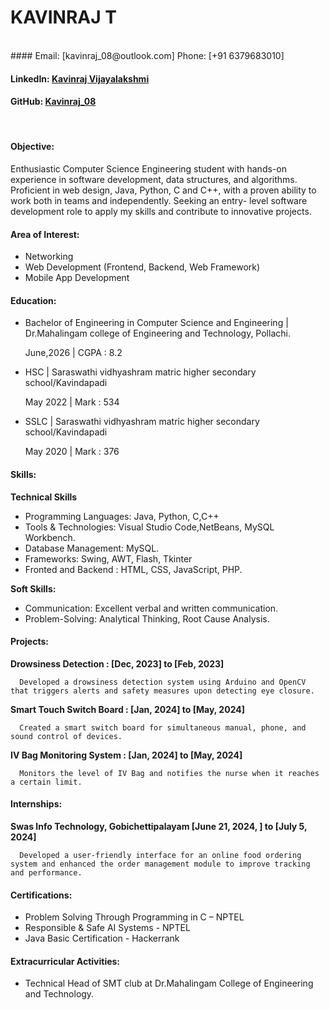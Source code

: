 # KAVINRAJ T
<br>
#### Email: [kavinraj_08@outlook.com] Phone: [+91 6379683010]

#### LinkedIn: [Kavinraj Vijayalakshmi](https://www.linkedin.com/in/kavinraj-vijayalakshmi)

#### GitHub: [Kavinraj_08](https://github.com/KR-08)
<br>

#### Objective:

Enthusiastic Computer Science Engineering student with hands-on experience in software development, data structures, and algorithms.
Proficient in web design, Java, Python, C and C++, with a proven ability to work both in teams and independently. Seeking an entry-
level software development role to apply my skills and contribute to innovative projects.

#### Area of Interest:

- Networking
- Web Development (Frontend, Backend, Web Framework)
- Mobile App Development

#### Education:

- Bachelor of Engineering in Computer Science and Engineering | Dr.Mahalingam college of Engineering and Technology,
Pollachi.

  June,2026 | CGPA : 8.2

- HSC | Saraswathi vidhyashram matric higher secondary school/Kavindapadi

  May 2022 | Mark : 534

- SSLC | Saraswathi vidhyashram matric higher secondary school/Kavindapadi

  May 2020 | Mark : 376

#### Skills:

**Technical Skills**

  - Programming Languages: Java, Python, C,C++
 - Tools & Technologies: Visual Studio Code,NetBeans, MySQL Workbench.
 - Database Management: MySQL.
 - Frameworks: Swing, AWT, Flash, Tkinter
 - Fronted and Backend : HTML, CSS, JavaScript, PHP.

**Soft Skills:**
- Communication: Excellent verbal and written communication.
- Problem-Solving: Analytical Thinking, Root Cause Analysis.

#### Projects:

**Drowsiness Detection : [Dec, 2023] to [Feb, 2023]**

      Developed a drowsiness detection system using Arduino and OpenCV that triggers alerts and safety measures upon detecting eye closure.

**Smart Touch Switch Board : [Jan, 2024] to [May, 2024]**

      Created a smart switch board for simultaneous manual, phone, and sound control of devices.

**IV Bag Monitoring System : [Jan, 2024] to [May, 2024]**

      Monitors the level of IV Bag and notifies the nurse when it reaches a certain limit.

#### Internships:

**Swas Info Technology, Gobichettipalayam [June 21, 2024, ] to [July 5, 2024]**

      Developed a user-friendly interface for an online food ordering system and enhanced the order management module to improve tracking and performance.

#### Certifications:

- Problem Solving Through Programming in C – NPTEL
- Responsible & Safe AI Systems - NPTEL
- Java Basic Certification - Hackerrank

#### Extracurricular Activities:

- Technical Head of SMT club at Dr.Mahalingam College of Engineering and Technology.

